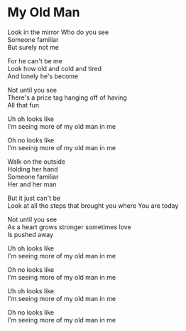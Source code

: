 # My Old Man  

Look in the mirror
Who do you see  
Someone familiar  
But surely not me  

For he can't be me  
Look how old and cold and tired  
And lonely he's become  

Not until you see  
There's a price tag hanging off of having  
All that fun  

Uh oh looks like  
I'm seeing more of my old man in me  

Oh no looks like  
I'm seeing more of my old man in me  

Walk on the outside  
Holding her hand  
Someone familiar  
Her and her man  

But it just can't be  
Look at all the steps that brought you where
You are today  

Not until you see  
As a heart grows stronger sometimes love  
Is pushed away  

Uh oh looks like  
I'm seeing more of my old man in me  

Oh no looks like  
I'm seeing more of my old man in me  

Uh oh looks like  
I'm seeing more of my old man in me  

Oh no looks like  
I'm seeing more of my old man in me  

